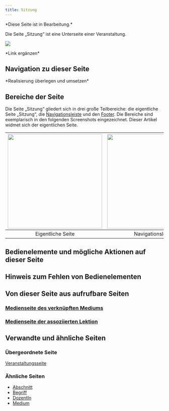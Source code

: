 ```yaml
---
title: Sitzung
---
```

\*Diese Seite ist in Bearbeitung.\*

Die Seite „Sitzung“ ist eine Unterseite einer Veranstaltung.

![](/img/sitzung.png)

\*Link ergänzen\*

## Navigation zu dieser Seite

\*Realisierung überlegen und umsetzen\*

## Bereiche der Seite
Die Seite „Sitzung“ gliedert sich in drei große Teilbereiche: die eigentliche Seite „Sitzung“, die [Navigationsleiste](nav-bar.md) und den [Footer](footer.md). Die Bereiche sind exemplarisch in den folgenden Screenshots eingezeichnet. Dieser Artikel widmet sich der eigentlichen Seite.

|<img src="https://media.githubusercontent.com/media/MaMpf-HD/mampf/docs/docs/static/img/Eigentliche_Seite_keine_Sidebar.png" height="300"/> |<img src="https://media.githubusercontent.com/media/MaMpf-HD/mampf/docs/docs/static/img/Navigationsleiste_keine_Sidebar.png" height="300"/>  | <img src="https://media.githubusercontent.com/media/MaMpf-HD/mampf/docs/docs/static/img/Footer_keine_Sidebar.png" height="300"/>|
|:---: | :---: | :---:|
|Eigentliche Seite|Navigationsleiste|Footer|

## Bedienelemente und mögliche Aktionen auf dieser Seite

## Hinweis zum Fehlen von Bedienelementen

## Von dieser Seite aus aufrufbare Seiten
### [Medienseite des verknüpften Mediums](medium.md)

### [Medienseite der assoziierten Lektion](medium.md)

## Verwandte und ähnliche Seiten
### Übergeordnete Seite
[Veranstaltungsseite](event-series.md)

### Ähnliche Seiten
* [Abschnitt](section.md)
* [Begriff](tag.md)
* [DozentIn](lecturer.md)
* [Medium](medium.md)
